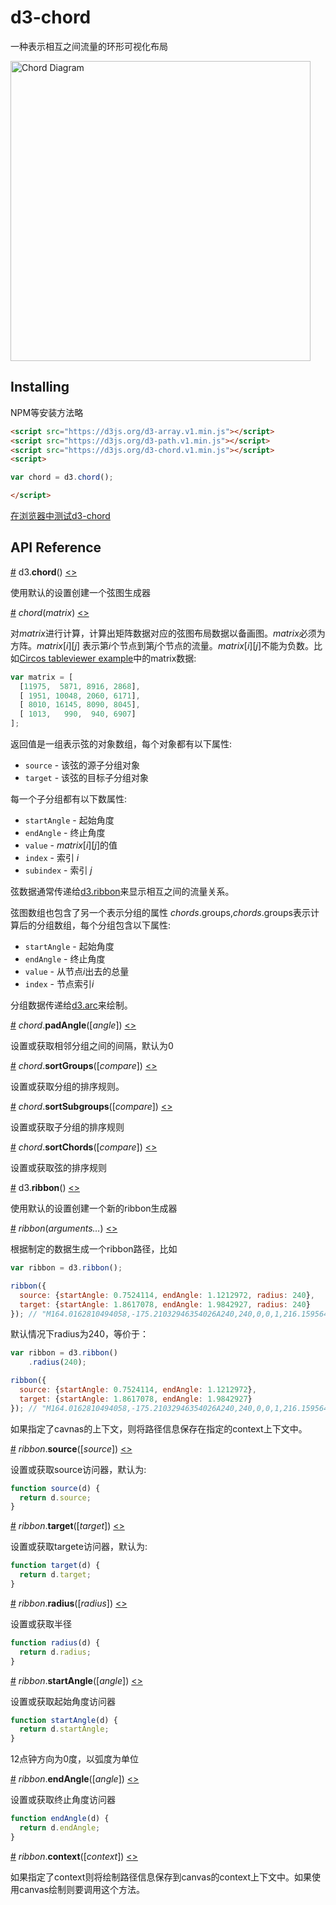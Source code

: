 # d3-chord

一种表示相互之间流量的环形可视化布局

[<img alt="Chord Diagram" src="https://raw.githubusercontent.com/d3/d3-chord/master/img/chord.png" width="480" height="480">](http://bl.ocks.org/mbostock/4062006)

## Installing

NPM等安装方法略

```html
<script src="https://d3js.org/d3-array.v1.min.js"></script>
<script src="https://d3js.org/d3-path.v1.min.js"></script>
<script src="https://d3js.org/d3-chord.v1.min.js"></script>
<script>

var chord = d3.chord();

</script>
```

[在浏览器中测试d3-chord](https://tonicdev.com/npm/d3-chord)

## API Reference

<a href="#chord" name="chord">#</a> d3.<b>chord</b>() [<>](https://github.com/d3/d3-chord/blob/master/src/chord.js "Source")

使用默认的设置创建一个弦图生成器

<a href="#_chord" name="_chord">#</a> <i>chord</i>(<i>matrix</i>) [<>](https://github.com/d3/d3-chord/blob/master/src/chord.js#L19 "Source")

对*matrix*进行计算，计算出矩阵数据对应的弦图布局数据以备画图。*matrix*必须为方阵。*matrix*[*i*][*j*] 表示第*i*个节点到第*j*个节点的流量。*matrix*[*i*][*j*]不能为负数。比如[Circos tableviewer example](http://mkweb.bcgsc.ca/circos/guide/tables/)中的matrix数据:

```js
var matrix = [
  [11975,  5871, 8916, 2868],
  [ 1951, 10048, 2060, 6171],
  [ 8010, 16145, 8090, 8045],
  [ 1013,   990,  940, 6907]
];
```

返回值是一组表示弦的对象数组，每个对象都有以下属性:

* `source` - 该弦的源子分组对象
* `target` - 该弦的目标子分组对象

每一个子分组都有以下数属性:

* `startAngle` - 起始角度
* `endAngle` - 终止角度
* `value` -  *matrix*[*i*][*j*]的值
* `index` - 索引 *i*
* `subindex` - 索引 *j*

弦数据通常传递给[d3.ribbon](#ribbon)来显示相互之间的流量关系。

弦图数组也包含了另一个表示分组的属性 *chords*.groups,*chords*.groups表示计算后的分组数组，每个分组包含以下属性:

* `startAngle` - 起始角度
* `endAngle` - 终止角度
* `value` - 从节点*i*出去的总量
* `index` - 节点索引*i*

分组数据传递给[d3.arc](https://github.com/d3/d3-shape#arc)来绘制。

<a href="#chord_padAngle" name="#chord_padAngle">#</a> <i>chord</i>.<b>padAngle</b>([<i>angle</i>]) [<>](https://github.com/d3/d3-chord/blob/master/src/chord.js#L104 "Source")

设置或获取相邻分组之间的间隔，默认为0

<a href="#chord_sortGroups" name="#chord_sortGroups">#</a> <i>chord</i>.<b>sortGroups</b>([<i>compare</i>]) [<>](https://github.com/d3/d3-chord/blob/master/src/chord.js#L108 "Source")

设置或获取分组的排序规则。

<a href="#chord_sortSubgroups" name="#chord_sortSubgroups">#</a> <i>chord</i>.<b>sortSubgroups</b>([<i>compare</i>]) [<>](https://github.com/d3/d3-chord/blob/master/src/chord.js#L112 "Source")

设置或获取子分组的排序规则

<a href="#chord_sortChords" name="#chord_sortChords">#</a> <i>chord</i>.<b>sortChords</b>([<i>compare</i>]) [<>](https://github.com/d3/d3-chord/blob/master/src/chord.js#L116 "Source")

设置或获取弦的排序规则

<a href="#ribbon" name="ribbon">#</a> d3.<b>ribbon</b>() [<>](https://github.com/d3/d3-chord/blob/master/src/ribbon.js "Source")

使用默认的设置创建一个新的ribbon生成器

<a href="#_ribbon" name="_ribbon">#</a> <i>ribbon</i>(<i>arguments…</i>) [<>](https://github.com/d3/d3-chord/blob/master/src/ribbon.js#L34 "Source")

根据制定的数据生成一个ribbon路径，比如

```js
var ribbon = d3.ribbon();

ribbon({
  source: {startAngle: 0.7524114, endAngle: 1.1212972, radius: 240},
  target: {startAngle: 1.8617078, endAngle: 1.9842927, radius: 240}
}); // "M164.0162810494058,-175.21032946354026A240,240,0,0,1,216.1595644740915,-104.28347273835429Q0,0,229.9158815306728,68.8381247563705A240,240,0,0,1,219.77316791012538,96.43523560788266Q0,0,164.0162810494058,-175.21032946354026Z"
```

默认情况下radius为240，等价于：

```js
var ribbon = d3.ribbon()
    .radius(240);

ribbon({
  source: {startAngle: 0.7524114, endAngle: 1.1212972},
  target: {startAngle: 1.8617078, endAngle: 1.9842927}
}); // "M164.0162810494058,-175.21032946354026A240,240,0,0,1,216.1595644740915,-104.28347273835429Q0,0,229.9158815306728,68.8381247563705A240,240,0,0,1,219.77316791012538,96.43523560788266Q0,0,164.0162810494058,-175.21032946354026Z"
```

如果指定了cavnas的上下文，则将路径信息保存在指定的context上下文中。

<a href="#ribbon_source" name="ribbon_source">#</a> <i>ribbon</i>.<b>source</b>([<i>source</i>]) [<>](https://github.com/d3/d3-chord/blob/master/src/ribbon.js#L74 "Source")

设置或获取source访问器，默认为:

```js
function source(d) {
  return d.source;
}
```

<a href="#ribbon_target" name="ribbon_target">#</a> <i>ribbon</i>.<b>target</b>([<i>target</i>]) [<>](https://github.com/d3/d3-chord/blob/master/src/ribbon.js#L78 "Source")

设置或获取targete访问器，默认为:

```js
function target(d) {
  return d.target;
}
```

<a href="#ribbon_radius" name="ribbon_radius">#</a> <i>ribbon</i>.<b>radius</b>([<i>radius</i>]) [<>](https://github.com/d3/d3-chord/blob/master/src/ribbon.js#L62 "Source")

设置或获取半径

```js
function radius(d) {
  return d.radius;
}
```

<a href="#ribbon_startAngle" name="ribbon_startAngle">#</a> <i>ribbon</i>.<b>startAngle</b>([<i>angle</i>]) [<>](https://github.com/d3/d3-chord/blob/master/src/ribbon.js#L66 "Source")

设置或获取起始角度访问器

```js
function startAngle(d) {
  return d.startAngle;
}
```

12点钟方向为0度，以弧度为单位

<a href="#ribbon_endAngle" name="ribbon_endAngle">#</a> <i>ribbon</i>.<b>endAngle</b>([<i>angle</i>]) [<>](https://github.com/d3/d3-chord/blob/master/src/ribbon.js#L70 "Source")

设置或获取终止角度访问器

```js
function endAngle(d) {
  return d.endAngle;
}
```


<a href="#ribbon_context" name="ribbon_context">#</a> <i>ribbon</i>.<b>context</b>([<i>context</i>]) [<>](https://github.com/d3/d3-chord/blob/master/src/ribbon.js#L82 "Source")

如果指定了context则将绘制路径信息保存到canvas的context上下文中。如果使用canvas绘制则要调用这个方法。
